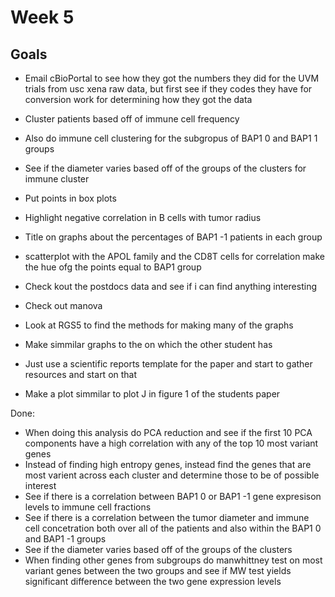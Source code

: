# Week 5
## Goals 
- Email cBioPortal to see how they got the numbers they did for the UVM trials from usc xena raw data, but first see if they codes they have for conversion work for determining how they got the data

- Cluster patients based off of immune cell frequency
- Also do immune cell clustering for the subgropus of BAP1 0 and BAP1 1 groups
- See if the diameter varies based off of the groups of the clusters for immune cluster

- Put points in box plots
- Highlight negative correlation in B cells with tumor radius
- Title on graphs about the percentages of BAP1 -1 patients in each group
- scatterplot with the APOL family and the CD8T cells for correlation make the hue ofg the points equal to BAP1 group 
- Check kout the postdocs data and see if i can find anything interesting
- Check out manova

- Look at RGS5 to find the methods for making many of the graphs
- Make simmilar graphs to the on which the other student has
- Just use a scientific reports template for the paper and start to gather resources and start on that 
- Make a plot simmilar to plot J in figure 1 of the students paper

Done:
- When doing this analysis do PCA reduction and see if the first 10 PCA components have a high correlation with any of the top 10 most variant genes
- Instead of finding high entropy genes, instead find the genes that are most varient across each cluster and determine those to be of possible interest
- See if there is a correlation between BAP1 0 or BAP1 -1 gene expresison levels to immune cell fractions
- See if there is a correlation between the tumor diameter and immune cell concetration both over all of the patients and also within the BAP1 0 and BAP1 -1 groups
- See if the diameter varies based off of the groups of the clusters
- When finding other genes from subgroups do manwhittney test on most variant genes between the two groups and see if MW test yields significant difference between the two gene expression levels


